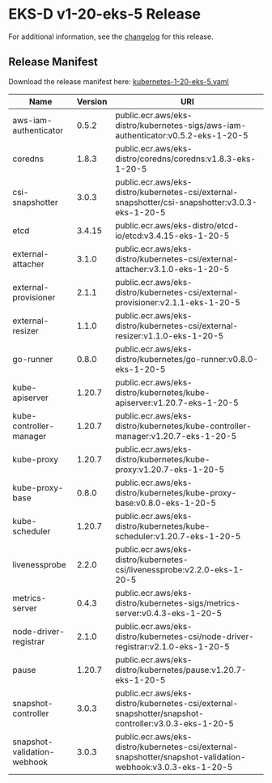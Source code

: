 # EKS-D v1-20-eks-5 Release

For additional information, see the [changelog](CHANGELOG-v1-20-eks-5.md) for this release.

## Release Manifest
Download the release manifest here: [kubernetes-1-20-eks-5.yaml](https://distro.eks.amazonaws.com/kubernetes-1-20/kubernetes-1-20-eks-5.yaml)

| Name | Version | URI |
|------|---------|-----|
| aws-iam-authenticator | 0.5.2 | public.ecr.aws/eks-distro/kubernetes-sigs/aws-iam-authenticator:v0.5.2-eks-1-20-5 |
| coredns | 1.8.3 | public.ecr.aws/eks-distro/coredns/coredns:v1.8.3-eks-1-20-5 |
| csi-snapshotter | 3.0.3 | public.ecr.aws/eks-distro/kubernetes-csi/external-snapshotter/csi-snapshotter:v3.0.3-eks-1-20-5 |
| etcd | 3.4.15 | public.ecr.aws/eks-distro/etcd-io/etcd:v3.4.15-eks-1-20-5 |
| external-attacher | 3.1.0 | public.ecr.aws/eks-distro/kubernetes-csi/external-attacher:v3.1.0-eks-1-20-5 |
| external-provisioner | 2.1.1 | public.ecr.aws/eks-distro/kubernetes-csi/external-provisioner:v2.1.1-eks-1-20-5 |
| external-resizer | 1.1.0 | public.ecr.aws/eks-distro/kubernetes-csi/external-resizer:v1.1.0-eks-1-20-5 |
| go-runner | 0.8.0 | public.ecr.aws/eks-distro/kubernetes/go-runner:v0.8.0-eks-1-20-5 |
| kube-apiserver | 1.20.7 | public.ecr.aws/eks-distro/kubernetes/kube-apiserver:v1.20.7-eks-1-20-5 |
| kube-controller-manager | 1.20.7 | public.ecr.aws/eks-distro/kubernetes/kube-controller-manager:v1.20.7-eks-1-20-5 |
| kube-proxy | 1.20.7 | public.ecr.aws/eks-distro/kubernetes/kube-proxy:v1.20.7-eks-1-20-5 |
| kube-proxy-base | 0.8.0 | public.ecr.aws/eks-distro/kubernetes/kube-proxy-base:v0.8.0-eks-1-20-5 |
| kube-scheduler | 1.20.7 | public.ecr.aws/eks-distro/kubernetes/kube-scheduler:v1.20.7-eks-1-20-5 |
| livenessprobe | 2.2.0 | public.ecr.aws/eks-distro/kubernetes-csi/livenessprobe:v2.2.0-eks-1-20-5 |
| metrics-server | 0.4.3 | public.ecr.aws/eks-distro/kubernetes-sigs/metrics-server:v0.4.3-eks-1-20-5 |
| node-driver-registrar | 2.1.0 | public.ecr.aws/eks-distro/kubernetes-csi/node-driver-registrar:v2.1.0-eks-1-20-5 |
| pause | 1.20.7 | public.ecr.aws/eks-distro/kubernetes/pause:v1.20.7-eks-1-20-5 |
| snapshot-controller | 3.0.3 | public.ecr.aws/eks-distro/kubernetes-csi/external-snapshotter/snapshot-controller:v3.0.3-eks-1-20-5 |
| snapshot-validation-webhook | 3.0.3 | public.ecr.aws/eks-distro/kubernetes-csi/external-snapshotter/snapshot-validation-webhook:v3.0.3-eks-1-20-5 |
